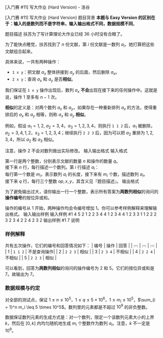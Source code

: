 



[入门赛 #11] 写大作业 (Hard Version) - 洛谷














[入门赛 #11] 写大作业 (Hard Version)
题目背景
**本题与 Easy Version 的区别在于：输入的是数列而不是字符串，输入输出格式不同，数据规模不同**。

题目描述
扶苏为了写计算理论大作业已经 $36$ 小时没有合眼了。

为了能快点睡觉，扶苏找到了 $n$ 份文献，第 $i$ 份文献是一数列 $a_i$，她打算把这些文献组合起来。

具体来说，一共有两种操作：

- `1 x y`：把文献 $a_x$ 整体拼接到 $a_y$ 的后面，然后删除 $a_x$。
- `2 x y`：查询 $a_x$ 和 $a_y$ 是否**相似**。

我们保证在 `1 x y` 操作出现后，数列 $a_x$ **不会**出现在接下来的任何操作中。这就是说，操作 $1$ 至多有 $n-1$ 次。

**相似**的定义是：对两个数列 $a_x$ 和 $a_y$，如果存在一种重新排列 $a_x$ 的方法，使得重排后的 $a_x$ 和 $a_y$ 相等，则称 $a_x$ 和 $a_y$ **相似**。

例如，假设 $a_1 = 1,2$, $a_2 = 3,4$，$a_3 = 1,2,3,4$，则执行 `1 1 2` 后，$a_1$ 被删除，$a_2 = 3,4,1,2$，$s_3 = 1,2,3,4$；继续执行 `2 2 3` 后，因为可以把 $a_2$ 重排为 $1,2,3,4$，所以 $a_2$ 和 $a_3$ 相似。

注意，操作 $2$ 不会对数列做出实际修改。
输入输出格式
输入格式

第一行是两个整数，分别表示文献的数量 $n$ 和操作的数量 $q$。  
接下来 $n$ 行，每行描述一个数列。第 $i$ 行描述 $a_i$：   
每行第一个数是 $m_i$，表示数列 $a_i$ 的长度，接下来有 $m_i$ 个数，描述数列 $a_i$。  
接下来 $q$ 行，每行三个整数 $op, x, y$，其含义见『题目描述』。
输出格式

为了避免输出过大，请你输出一行一个整数，表示所有答案为**两数列相似**的询问的**操作编号**的按位异或和。

操作的编号从 $1$ 开始，两种操作均会令编号增加 $1$。你可以参考样例解释来理解输出格式。
输入输出样例
输入样例 #1
4 5
2 1 2
2 3 4
4 1 2 3 4
4 1 2 3 3
1 1 2
2 2 3
2 3 4
2 2 4
2 3 2
输出样例 #1
7
说明
### 样例解释

共有五次操作，它们的编号和回答情况如下：
| 编号 | 操作 | 回答 |
| :-: | :-: | :-: |
| $1$ | `1 1 2` | 不是查询操作|
| $2$ | `2 2 3` | 相似 |
| $3$ | `2 3 4` | 不相似 |
| $4$ | `2 2 4` | 不相似 |
| $5$ | `2 2 3` | 相似 |

可以看到，回答为**两数列相似**的询问的操作编号为 $2$ 和 $5$。它们的按位异或和是 $7$。故输出为 $7$。

### 数据规模与约定

对全部的测试点，保证 $1 \leq n \leq 10^5$，$1 \leq q \leq 5 \times 10^6$，$1 \leq m_i \leq 10^5$，$\sum_{i = 1}^n m_i \leq 5 \times 10^5$。数列里的元素都是不超过 $10^9$ 的非负整数。

数据保证数列元素的生成方式是：对一个数列，限定一个该数列元素大小的上界 $k$，然后在 $[0, k]$ 内均匀随机地生成 $m_i$ 个整数作为数列 $a_i$。注意，$k$ 不一定是 $10^9$。






